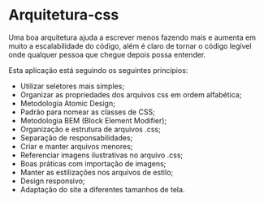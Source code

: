 # Arquitetura-css

Uma boa arquitetura ajuda a escrever menos fazendo mais e aumenta em muito a escalabilidade do código,
além é claro de tornar o código legível onde qualquer pessoa que chegue depois possa entender.

Esta aplicação está seguindo os seguintes princípios:

- Utilizar seletores mais simples;
- Organizar as propriedades dos arquivos css em ordem alfabética;
- Metodologia Atomic Design;  
- Padrão para nomear as classes de CSS;
- Metodologia BEM (Block Element Modifier);
- Organização e estrutura de arquivos .css;
- Separação de responsabilidades;
- Criar e manter arquivos menores; 
- Referenciar imagens ilustrativas no arquivo .css;
- Boas práticas com importação de imagens; 
- Manter as estilizações nos arquivos de estilo; 
- Design responsivo;
- Adaptação do site a diferentes tamanhos de tela.
